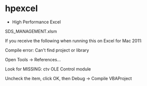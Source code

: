 # hpexcel
* High Performance Excel

SDS_MANAGEMENT.xlsm

If you receive the following when running this on Excel for Mac 2011:

Compile error:
Can't find project or library

Open Tools -> References...

Look for MISSING: ctv OLE Control module

Uncheck the item, click OK, then Debug -> Compile VBAProject

